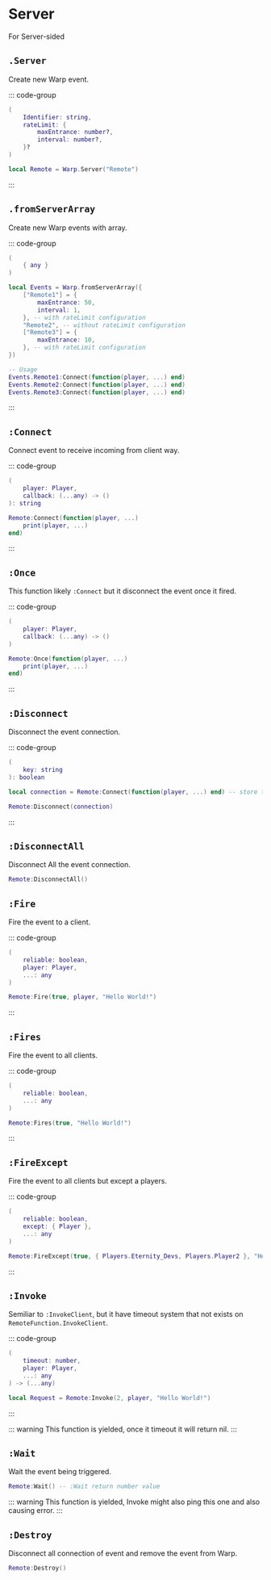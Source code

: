 # Server <Badge type="tip" text="event" />

For Server-sided

## `.Server` <Badge type="warning" text="yield" />

Create new Warp event.

::: code-group
```lua [Variable]
(
	Identifier: string,
	rateLimit: {
		maxEntrance: number?,
		interval: number?,
	}?
)
```

```lua [Example]
local Remote = Warp.Server("Remote")
```
:::

## `.fromServerArray` <Badge type="warning" text="yield" />

Create new Warp events with array.

::: code-group
```lua [Variable]
(
	{ any }
)
```

```lua [Example]
local Events = Warp.fromServerArray({
	["Remote1"] = {
		maxEntrance: 50,
		interval: 1,
	}, -- with rateLimit configuration
	"Remote2", -- without rateLimit configuration
	["Remote3"] = {
		maxEntrance: 10,
	}, -- with rateLimit configuration
})

-- Usage
Events.Remote1:Connect(function(player, ...) end)
Events.Remote2:Connect(function(player, ...) end)
Events.Remote3:Connect(function(player, ...) end)
```
:::
## `:Connect`

Connect event to receive incoming from client way.

::: code-group
```lua [Variable]
(
	player: Player,
	callback: (...any) -> ()
): string
```

```lua [Example]
Remote:Connect(function(player, ...)
	print(player, ...)
end)
```
:::

## `:Once`

This function likely `:Connect` but it disconnect the event once it fired.

::: code-group
```lua [Variable]
(
	player: Player,
	callback: (...any) -> ()
)
```

```lua [Example]
Remote:Once(function(player, ...)
	print(player, ...)
end)
```
:::

## `:Disconnect`

Disconnect the event connection.

::: code-group
```lua [Variable]
(
	key: string
): boolean
```

```lua [Example]
local connection = Remote:Connect(function(player, ...) end) -- store the key

Remote:Disconnect(connection)
```
:::

## `:DisconnectAll`

Disconnect All the event connection.

```lua [Example]
Remote:DisconnectAll()
```

## `:Fire`

Fire the event to a client.

::: code-group
```lua [Variable]
(
	reliable: boolean,
    player: Player,
	...: any
)
```

```lua [Example]
Remote:Fire(true, player, "Hello World!")
```
:::

## `:Fires` <Badge type="tip" text="Server Only" />

Fire the event to all clients.

::: code-group
```lua [Variable]
(
	reliable: boolean,
	...: any
)
```

```lua [Example]
Remote:Fires(true, "Hello World!")
```
:::

## `:FireExcept` <Badge type="tip" text="Server Only" />

Fire the event to all clients but except a players.

::: code-group
```lua [Variable]
(
	reliable: boolean,
	except: { Player },
	...: any
)
```

```lua [Example]
Remote:FireExcept(true, { Players.Eternity_Devs, Players.Player2 }, "Hello World!") -- this will sent to all players except { Players.Eternity_Devs, Players.Player2 }.
```
:::

## `:Invoke` <Badge type="warning" text="yield" />

Semiliar to `:InvokeClient`,  but it have timeout system that not exists on `RemoteFunction.InvokeClient`.

::: code-group
```lua [Variable]
(
	timeout: number,
    player: Player,
	...: any
) -> (...any)
```

```lua [Example]
local Request = Remote:Invoke(2, player, "Hello World!")
```
:::

::: warning
This function is yielded, once it timeout it will return nil.
:::

## `:Wait` <Badge type="warning" text="yield" />

Wait the event being triggered.

```lua
Remote:Wait() -- :Wait return number value
```

::: warning
This function is yielded, Invoke might also ping this one and also causing error.
:::

## `:Destroy`

Disconnect all connection of event and remove the event from Warp.

```lua
Remote:Destroy()
```